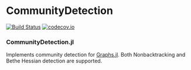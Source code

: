 # CommunityDetection

[![Build Status](https://github.com/JuliaGraphs/CommunityDetection.jl/workflows/CI/badge.svg)](https://github.com/JuliaGraphs/CommunityDetection.jl/actions?query=workflow%3ACI+branch%3Amaster)
[![codecov.io](http://codecov.io/github/JuliaGraphs/CommunityDetection.jl/coverage.svg?branch=master)](http://codecov.io/github/JuliaGraphs/CommunityDetection.jl?branch=master)

### CommunityDetection.jl 

Implements community detection for [Graphs.jl](https://github.com/JuliaGraphs/Graphs.jl). Both Nonbacktracking and Bethe Hessian detection are supported.
